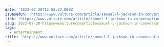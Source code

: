 ```yaml
---
date: '2023-07-20T12:58:33.000Z'
isBasedOn: 'https://www.vulture.com/article/samuel-l-jackson-in-conversation.html'
link: 'https://www.vulture.com/article/samuel-l-jackson-in-conversation.html'
slug: 2023-07-20-httpswwwvulturecomarticlesamuel-l-jackson-in-conversationhtml
tags:
  - entertainment
title: 'https://www.vulture.com/article/samuel-l-jackson-in-conversation.html'
---
```


